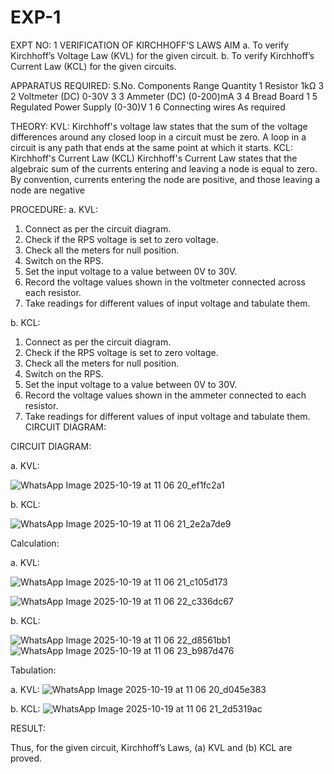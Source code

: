 # EXP-1
EXPT NO: 1	VERIFICATION OF KIRCHHOFF’S LAWS
AIM
a.   To verify Kirchhoff’s Voltage Law (KVL) for the given circuit. 
b.   To verify Kirchhoff’s Current Law (KCL) for the given circuits.

APPARATUS REQUIRED:
S.No.	Components	Range	Quantity
1	Resistor	1kΩ	3
2	Voltmeter (DC)	0-30V	3
3	Ammeter (DC)	(0-200)mA	3
4	Bread Board		1
5	Regulated Power Supply	(0-30)V	1
6	Connecting wires		As required

THEORY:
KVL: Kirchhoff's voltage law states that the sum of the voltage differences around any closed loop in a circuit must be zero. A loop in a circuit is any path that ends at the same point at which it starts.
KCL:
Kirchhoff's Current Law (KCL) Kirchhoff's Current Law states that the algebraic sum of the currents entering and leaving a node is equal to zero. By convention, currents entering the node are positive, and those leaving a node are negative


PROCEDURE:
a.   KVL:
1.   Connect as per the circuit diagram.
2.   Check if the RPS voltage is set to zero voltage.
3.   Check all the meters for null position.
4.   Switch on the RPS.
5.   Set the input voltage to a value between 0V to 30V.
6.   Record the voltage values shown in the voltmeter connected across each resistor.
7.   Take readings for different values of input voltage and tabulate them.


b.  KCL:
1.   Connect as per the circuit diagram.
2.   Check if the RPS voltage is set to zero voltage.
3.   Check all the meters for null position.
4.   Switch on the RPS.
5.   Set the input voltage to a value between 0V to 30V.
6.   Record the voltage values shown in the ammeter connected to each resistor.
7.   Take readings for different values of input voltage and tabulate them. 
CIRCUIT DIAGRAM:

CIRCUIT DIAGRAM:


a.   KVL:



![WhatsApp Image 2025-10-19 at 11 06 20_ef1fc2a1](https://github.com/user-attachments/assets/52a303ef-57ca-4ef3-b0cd-5b2d8e7458a4)


 


b.  KCL:

![WhatsApp Image 2025-10-19 at 11 06 21_2e2a7de9](https://github.com/user-attachments/assets/0eb141b3-d92c-47a1-bd41-195cbae80b66)


 

Calculation:

a.   KVL:

![WhatsApp Image 2025-10-19 at 11 06 21_c105d173](https://github.com/user-attachments/assets/a6453b12-67d0-4aeb-af44-8f973ec44bcc)

![WhatsApp Image 2025-10-19 at 11 06 22_c336dc67](https://github.com/user-attachments/assets/8a5dd3f7-ac51-4ad0-bfa4-2e3a2489f248)

 


b.  KCL:

![WhatsApp Image 2025-10-19 at 11 06 22_d8561bb1](https://github.com/user-attachments/assets/c6094176-6f6d-4fa6-8182-6404a2484da8)
![WhatsApp Image 2025-10-19 at 11 06 23_b987d476](https://github.com/user-attachments/assets/01cc0f95-cec6-4d4f-84a2-c07f8a4fbbc2)





Tabulation:

a.   KVL:
![WhatsApp Image 2025-10-19 at 11 06 20_d045e383](https://github.com/user-attachments/assets/fea2c46e-61f4-4f65-ab13-2b69deb07eea)

 


b.  KCL:
![WhatsApp Image 2025-10-19 at 11 06 21_2d5319ac](https://github.com/user-attachments/assets/cf5a9753-0bc0-4d95-854d-abc732c34b5c)




RESULT:

Thus, for the given circuit, Kirchhoff’s Laws, (a) KVL and (b) KCL are proved.
